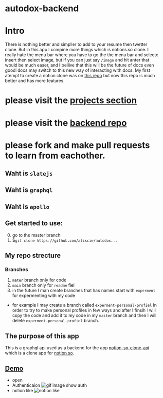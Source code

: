 # autodox-backend

# Intro

There is nothing better and simpller to add to your resume then twetter clone. But in this app I compine more things which is notions.so clone. I really hate the menu bar where you have to go the the menu bar and selecte insert then select image, but if you can just say `/image` and hit anter that would be much easer, and I beilive that this will be the future of docs even goodl docs may switch to this new way of interacting with docs. My first atempt to create a notion clone was on [this repo](https://github.com/aliscie/Learning-webstack-from-cloning-notion.so) but now this repo is much better and has more features.

# please visit the [projects section](https://github.com/aliscie/notion-so-clone-api/projects/1)
# please visit the [backend repo](https://github.com/aliscie/notion-so-clone-api/blob)

# please fork and make pull requests to learn from eachother.

## Waht is `slatejs`

## Waht is `graphql`

## Waht is `apollo`

## Get started to use:

0. go to the master branch
1. \$`git clone https://github.com/aliscie/autodox...`

## My repo strecture

### Branches

1. `mater` branch only for code
2. `main` branch only for `readme` fiel
3. in the future I man create branches that has names start with `experment` for expermenting with my code

- for example I may create a branch called `experment-personal-profiel` in order to try to make personal profiles in few ways and after I finsih I will copy the code and add it to my code in my `master` branch and then I will delete `experment-personal-profiel` branch.

## The purpose of this app

This is a graphql api used as a backend for the app [notion-so-clone-api]() which is a clone app for [notion so](https://www.notion.so/).

## [Demo](firebase)

- open
- Authenticaion ![gif image show auth](https://media.giphy.com/media/v5dt7NXuEWlJCELSOz/giphy.gif)
- notion like ![notion like](https://media.giphy.com/media/Xsd62dsYUHW36sNYx9/giphy.gif)
